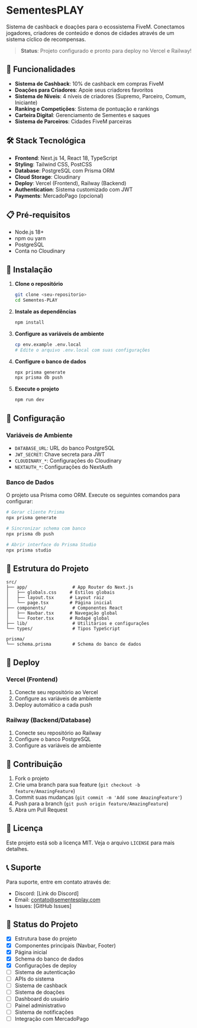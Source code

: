 # SementesPLAY

Sistema de cashback e doações para o ecossistema FiveM. Conectamos jogadores, criadores de conteúdo e donos de cidades através de um sistema cíclico de recompensas.

> **Status**: Projeto configurado e pronto para deploy no Vercel e Railway!

## 🚀 Funcionalidades

- **Sistema de Cashback**: 10% de cashback em compras FiveM
- **Doações para Criadores**: Apoie seus criadores favoritos
- **Sistema de Níveis**: 4 níveis de criadores (Supremo, Parceiro, Comum, Iniciante)
- **Ranking e Competições**: Sistema de pontuação e rankings
- **Carteira Digital**: Gerenciamento de Sementes e saques
- **Sistema de Parceiros**: Cidades FiveM parceiras

## 🛠️ Stack Tecnológica

- **Frontend**: Next.js 14, React 18, TypeScript
- **Styling**: Tailwind CSS, PostCSS
- **Database**: PostgreSQL com Prisma ORM
- **Cloud Storage**: Cloudinary
- **Deploy**: Vercel (Frontend), Railway (Backend)
- **Authentication**: Sistema customizado com JWT
- **Payments**: MercadoPago (opcional)

## 📋 Pré-requisitos

- Node.js 18+ 
- npm ou yarn
- PostgreSQL
- Conta no Cloudinary

## 🚀 Instalação

1. **Clone o repositório**
   ```bash
   git clone <seu-repositorio>
   cd Sementes-PLAY
   ```

2. **Instale as dependências**
   ```bash
   npm install
   ```

3. **Configure as variáveis de ambiente**
   ```bash
   cp env.example .env.local
   # Edite o arquivo .env.local com suas configurações
   ```

4. **Configure o banco de dados**
   ```bash
   npx prisma generate
   npx prisma db push
   ```

5. **Execute o projeto**
   ```bash
   npm run dev
   ```

## 🔧 Configuração

### Variáveis de Ambiente

- `DATABASE_URL`: URL do banco PostgreSQL
- `JWT_SECRET`: Chave secreta para JWT
- `CLOUDINARY_*`: Configurações do Cloudinary
- `NEXTAUTH_*`: Configurações do NextAuth

### Banco de Dados

O projeto usa Prisma como ORM. Execute os seguintes comandos para configurar:

```bash
# Gerar cliente Prisma
npx prisma generate

# Sincronizar schema com banco
npx prisma db push

# Abrir interface do Prisma Studio
npx prisma studio
```

## 📁 Estrutura do Projeto

```
src/
├── app/                 # App Router do Next.js
│   ├── globals.css     # Estilos globais
│   ├── layout.tsx      # Layout raiz
│   └── page.tsx        # Página inicial
├── components/          # Componentes React
│   ├── Navbar.tsx      # Navegação global
│   └── Footer.tsx      # Rodapé global
├── lib/                 # Utilitários e configurações
└── types/               # Tipos TypeScript

prisma/
└── schema.prisma        # Schema do banco de dados
```

## 🚀 Deploy

### Vercel (Frontend)

1. Conecte seu repositório ao Vercel
2. Configure as variáveis de ambiente
3. Deploy automático a cada push

### Railway (Backend/Database)

1. Conecte seu repositório ao Railway
2. Configure o banco PostgreSQL
3. Configure as variáveis de ambiente

## 🤝 Contribuição

1. Fork o projeto
2. Crie uma branch para sua feature (`git checkout -b feature/AmazingFeature`)
3. Commit suas mudanças (`git commit -m 'Add some AmazingFeature'`)
4. Push para a branch (`git push origin feature/AmazingFeature`)
5. Abra um Pull Request

## 📄 Licença

Este projeto está sob a licença MIT. Veja o arquivo `LICENSE` para mais detalhes.

## 📞 Suporte

Para suporte, entre em contato através de:
- Discord: [Link do Discord]
- Email: contato@sementesplay.com
- Issues: [GitHub Issues]

## 🔄 Status do Projeto

- [x] Estrutura base do projeto
- [x] Componentes principais (Navbar, Footer)
- [x] Página inicial
- [x] Schema do banco de dados
- [x] Configurações de deploy
- [ ] Sistema de autenticação
- [ ] APIs do sistema
- [ ] Sistema de cashback
- [ ] Sistema de doações
- [ ] Dashboard do usuário
- [ ] Painel administrativo
- [ ] Sistema de notificações
- [ ] Integração com MercadoPago
